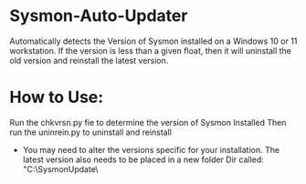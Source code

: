 # Sysmon-Auto-Updater
Automatically detects the Version of Sysmon installed on a Windows 10 or 11 workstation. If the version is less than a given float, then it will uninstall the old version and reinstall the latest version.

# How to Use:
Run the chkvrsn.py fie to determine the version of Sysmon Installed
Then run the uninrein.py to uninstall and reinstall

* You may need to alter the versions specific for your installation. The latest version also needs to be placed in a new folder Dir called: "C:\SysmonUpdate\
